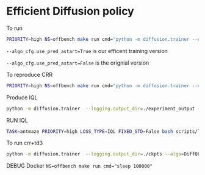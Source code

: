 
# Efficient Diffusion policy

To run
```bash
PRIORITY=high NS=offbench make run cmd="python -m diffusion.trainer --env=hopper-medium-v2 --algo_cfg.use_pred_astart=True --logging.online=True"
```

`--algo_cfg.use_pred_astart=True` is our efficent training version

`--algo_cfg.use_pred_astart=False` is the orignial version

To reproduce CRR
```bash
PRIORITY=high NS=offbench make run cmd="python -m diffusion.trainer --env=hopper-medium-v2 --algo_cfg.use_pred_astart=True --logging.online=True --algo_cfg.loss_type=CRR --algo_cfg.guide_coef=0.01"
```

Produce IQL
```bash
python -m diffusion.trainer  --logging.output_dir=./experiment_output --logging.online --algo=DiffIQL --obs_norm=False --algo_cfg.loss_type=IQL --sample_method=dpm --algo_cfg.crr_avg_fn=mean --algo_cfg.crr_fn=exp --algo_cfg.adv_norm=False --qf_layer_norm=False --policy_layer_norm=False --algo_cfg.num_timesteps=1000 --algo_cfg.guide_coef=1.0 --norm_reward=True --algo_cfg.lr_decay=True --algo_cfg.fixed_std=False --seed=1 --env=antmaze-umaze-v0 --eval_n_trajs=100 --eval_period=50 --n_epochs=2000 --algo_cfg.max_q_backup=True --algo_cfg.expectile=0.9 --algo_cfg.awr_temperature=10.0
```

RUN IQL
```bash
TASK=antmaze PRIORITY=high LOSS_TYPE=IQL FIXED_STD=False bash scripts/launch_job.sh
```

To run crr+td3
```bash
python -m diffusion.trainer  --logging.output_dir=./ckpts --algo=DiffQL --obs_norm=False --algo_cfg.loss_type=Rainbow --sample_method=dpm --algo_cfg.crr_avg_fn=mean --algo_cfg.crr_fn=exp --algo_cfg.crr_adv_norm=False --qf_layer_norm=False --policy_layer_norm=False --algo_cfg.num_timesteps=1000 --algo=DiffQL --seed=1 --env=walker2d-medium-v2  --algo_cfg.crr_weight_mode=mle --algo_cfg.diff_coef=1.0
```

DEBUG Docker `NS=offbench make run cmd="sleep 100000"`